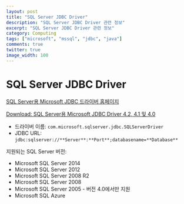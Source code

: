 ```yaml
---
layout: post
title: "SQL Server JDBC Driver"
description: "SQL Server JDBC Driver 관련 정보"
excerpt: "SQL Server JDBC Driver 관련 정보"
category: Computing
tags: ["microsoft", "mssql", "jdbc", "java"]
comments: true
twitter: true
image_width: 100
---
```


SQL Server JDBC Driver
======================

[SQL Server용 Microsoft JDBC 드라이버 홈페이지](https://msdn.microsoft.com/en-us/data/aa937724.aspx)

[Download: SQL Server용 Microsoft JDBC Driver 4.2, 4.1 및 4.0](https://www.microsoft.com/ko-kr/download/details.aspx?id=11774)

* 드라이버 이름: `com.microsoft.sqlserver.jdbc.SQLServerDriver`
* JDBC URL: `jdbc:sqlserver://**Server**:**Port**;databasename=**Database**`


지원되는 SQL Server 버전:

- Microsoft SQL Server 2014
- Microsoft SQL Server 2012
- Microsoft SQL Server 2008 R2
- Microsoft SQL Server 2008
- Microsoft SQL Server 2005 - 버전 4.0에서만 지원
- Microsoft SQL Azure
